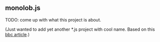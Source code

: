 ## monolob.js
TODO: come up with what this project is about.

(Just wanted to add yet another *.js project with cool name.
Based on this [bbc article](http://www.bbc.co.uk/news/uk-england-derbyshire-33090028).)
